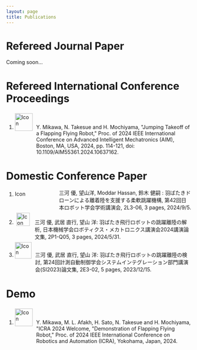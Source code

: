 ```yaml
---
layout: page
title: Publications
---
```


<!-- # Publications -->

# Refereed Journal Paper
Coming soon...

# Refereed International Conference Proceedings
1. <div style="display: inline-flex; align-items: baseline;">
    <a href="https://ieeexplore.ieee.org/document/10637162" target="_blank" style="width: 175px; display: flex; justify-content: center;">
      <img src="https://www.ai.iit.tsukuba.ac.jp/images/ieee.jpg" style="width: 48px; height: auto; position: relative; top: 5px;" alt="Icon">
    </a>
    <span style="margin-left: 10px;">
      Y. Mikawa, N. Takesue and H. Mochiyama, "Jumping Takeoff of a Flapping Flying Robot," Proc. of 2024 IEEE International Conference on Advanced Intelligent Mechatronics (AIM), Boston, MA, USA, 2024, pp. 114-121, doi: 10.1109/AIM55361.2024.10637162.
    </span>
   </div>




# Domestic Conference Paper
1. <div style="display: inline-flex; align-items: top;">
    <a href="https://ac.rsj-web.org/2024/" target="_blank" style="width: 110px; display: flex; justify-content: center;">
      <img src="https://www.rsj.or.jp/content/images/info/imagedata/logo_design1.svg" width="110" height="15" alt="Icon" style="vertical-align: baseline; margin-top: 5px;">
    </a>
    <span style="margin-left: 10px;">
            三河 優, 望山洋, Moddar Hassan, 鈴木 健嗣 : 羽ばたきドローンによる離着陸を支援する柔軟跳躍機構, 第42回日本ロボット学会学術講演会, 2L3-06, 3 pages, 2024/9/5.
    </span>
   </div>


1. <div style="display: inline-flex; align-items: baseline;">
    <a href="https://robomech.org/2024/" target="_blank" style="width: 110px; display: flex; justify-content: center;">
      <img src="https://robomech.org/2024/wp-content/uploads/theme/logo.png" style="width: 36px; height: auto; position: relative; top: 5px;" alt="Icon">
    </a>
    <span style="margin-left: 10px;">
      三河 優, 武居 直行, 望山 洋: 羽ばたき飛行ロボットの跳躍離陸の解析, 日本機械学会ロボティクス・メカトロニクス講演会2024講演論文集, 2P1-Q05, 3 pages, 2024/5/31.
    </span>
   </div>

1. <div style="display: inline-flex; align-items: baseline;">
    <a href="https://sice-si.org/si2023/" target="_blank" style="width: 110px; display: flex; justify-content: center;">
      <img src="https://sice-si.org/si2023/assets/svg/SICE_SI_Logo.svg" style="width: 45px; height: auto; position: relative; top: 5px;" alt="Icon">
    </a>
    <span style="margin-left: 10px;">
      三河 優, 武居 直行, 望山 洋: 羽ばたき飛行ロボットの跳躍離陸の検討, 第24回計測自動制御学会システムインテグレーション部門講演会(SI2023)論文集, 2E3-02, 5 pages, 2023/12/15.
    </span>
   </div>

# Demo
1. <div style="display: inline-flex; align-items: baseline;">
    <a href="https://events.infovaya.com/presentation?id=124244" target="_blank" style="width: 175px; display: flex; justify-content: center;">
      <img src="https://www.ai.iit.tsukuba.ac.jp/images/ieee.jpg" style="width: 48px; height: auto; position: relative; top: 5px;" alt="Icon">
    </a>
    <span style="margin-left: 10px;">
      Y. Mikawa, M. L. Afakh, H. Sato, N. Takesue and H. Mochiyama, "ICRA 2024 Welcome, "Demonstration of Flapping Flying Robot," Proc. of 2024 IEEE International Conference on Robotics and Automation (ICRA), Yokohama, Japan, 2024.
    </span>
   </div>

<!-- - **Title of the Paper 2**: *Conference Name*. DOI: [link] -->

<!-- ## 2023
- **Title of the Paper 3**: *Journal Name*. DOI: [link] -->